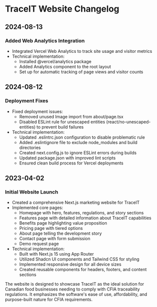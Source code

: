 # TraceIT Website Changelog

## 2024-08-13

### Added Web Analytics Integration

- Integrated Vercel Web Analytics to track site usage and visitor metrics
- Technical implementation:
  - Installed @vercel/analytics package
  - Added Analytics component to the root layout
  - Set up for automatic tracking of page views and visitor counts

## 2024-08-12

### Deployment Fixes

- Fixed deployment issues:
  - Removed unused Image import from about/page.tsx
  - Disabled ESLint rule for unescaped entities (react/no-unescaped-entities) to prevent build failures
- Technical implementation:
  - Updated .eslintrc.json configuration to disable problematic rule
  - Added .eslintignore file to exclude node_modules and build directories
  - Created next.config.js to ignore ESLint errors during builds
  - Updated package.json with improved lint scripts
  - Ensured clean build process for Vercel deployments

## 2023-04-02

### Initial Website Launch

- Created a comprehensive Next.js marketing website for TraceIT
- Implemented core pages:
  - Homepage with hero, features, regulations, and story sections
  - Features page with detailed information about TraceIT capabilities
  - Benefits page highlighting value proposition
  - Pricing page with tiered options
  - About page telling the development story
  - Contact page with form submission
  - Demo request page
- Technical implementation:
  - Built with Next.js 15 using App Router
  - Utilized Shadcn UI components and Tailwind CSS for styling
  - Implemented responsive design for all device sizes
  - Created reusable components for headers, footers, and content sections

The website is designed to showcase TraceIT as the ideal solution for Canadian food businesses needing to comply with CFIA traceability regulations. It emphasizes the software's ease of use, affordability, and purpose-built nature for CFIA requirements.
